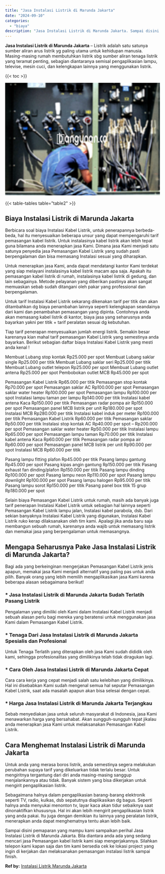 ```yaml
---
title: "Jasa Instalasi Listrik di Marunda Jakarta"
date: "2024-09-10"
categories: 
  - "biaya"
description: "Jasa Instalasi Listrik di Marunda Jakarta. Sampai disini pemaparan yang mampu kami sampaikan perihal Jasa Instalasi Listrik di Marunda Jakarta. Bila diantara..."
---
```


**Jasa Instalasi Listrik di Marunda Jakarta** – Listrik adalah satu satunya sumber aliran arus listrik yg paling utama untuk kehidupan manusia. Masing-masing rumah membutuhkan listrik sbg sumber aliran tenaga listrik yang teramat penting, sebagian diantaranya semisal pengaplikasian lampu, televise, mesin cuci, dan kelengkapan lainnya yang menggunakan listrik.

{{< toc >}}

![Jasa Instalasi Listrik di Marunda Jakarta](/images/instalasi-listrik-murah22.png)

{{< table-tables table="table2" >}}

## Biaya Instalasi Listrik di Marunda Jakarta

Berbicara soal biaya Instalasi Kabel Listrik, untuk penerapannya berbeda-beda, hal itu menyesuaikan beberapa unsur yang dapat mempengaruhi tarif pemasangan kabel listrik. Untuk instalasinya kabel listrik akan lebih tepat guna bilamana anda menerapkan jasa Kami. Dimana jasa Kami menjadi satu satunya penyedia jasa Pemasangan Kabel Listrik yang sudah pasti berpengalaman dan bisa memasang Instalasi sesuai yang diharapkan.

Untuk menerapkan jasa Kami, anda dapat mendatangi kantor Kami terdekat yang siap melayani instalasinya kabel listrik macam apa saja. Apakah itu pemasangan kabel listrik di rumah, instalasinya kabel listrik di gedung, dan lain sebagainya. Metode pelayanan yang diberikan pastinya akan sangat memuaskan sebab sudah ditangani oleh pakar yang professional dan berpengalaman.

Untuk tarif Instalasi Kabel Listrik sekarang dikenakan tarif per titik dan akan ditambahkan dg biaya penambahan lainnya seperti kelengkapan seandainya dari kami dan penambahan pemasangan yang dipinta. Contohnya anda akan memasang kabel listrik di kantor, biaya jasa yang seharusnya anda bayarkan yakni per titik + tarif peralatan sesuai dg kebutuhan.

Tiap tarif penerapan menyesuaikan jumlah energi listrik. Semakin besar karenanya kian mahal tarif pemasangan Kabel Listrik yang semestinya anda bayarkan. Berikut sebagian daftar biaya Instalasi Kabel Listrik yang mesti anda kenal !

Membuat Lubang stop kontak Rp25.000 per spot Membuat Lubang saklar single Rp25.000 per titik Membuat Lubang saklar seri Rp25.000 per titik Membuat Lubang outlet telepon Rp25.000 per spot Membuat Lubang outlet antena Rp25.000 per spot Pembobokan outlet MCB Rp45.000 per spot

Pemasangan Kabel Listrik Rp65.000 per titik Pemasangan stop kontak Rp70.000 per spot Pemasangan saklar AC Rp100.000 per spot Pemasangan saklar water heater Rp100.000 per spot Pemasangan lampu Rp100.000 per spot Instalasi lampu taman per lampu Rp140.000 per titik Instalasi kabel antena Kaca Rp150.000 per titik Pemasangan radar pompa air Rp150.000 per spot Pemasangan panel MCB listrik per unit Rp180.000 per spot Instalasi MCB Rp280.000 per titik Instalasi kabel induk per meter Rp100.000 per titik Pemasangan Kabel Listrik Rp60.000 per titik Pemasangan saklar Rp50.000 per titik Instalasi stop kontak AC Rp40.000 per spot – Rp200.000 per spot Pemasangan saklar water heater Rp50.000 per titik Instalasi lampu Rp65.000 per spot Pemasangan lampu taman Rp70.000 per titik Instalasi kabel antena Kaca Rp60.000 per titik Pemasangan radar pompa air Rp60.000 per spot Pemasangan panel MCB listrik per unit Rp90.000 per spot Instalasi MCB Rp60.000 per titik

Pasang lampu fitting plafon Rp45.000 per titik Pasang lampu gantung Rp45.000 per spot Pasang kipas angin gantung Rp150.000 per titik Pasang exhaust fan dinding/plafon Rp150.000 per titik Pasang lampu dinding Rp100.000 per spot Pasang lampu neon Rp110.000 per spot Pasang lampu downlight Rp100.000 per spot Pasang lampu halogen Rp95.000 per titik Pasang lampu sorot Rp150.000 per titik Pasang panel box titik 15 grup Rp180.000 per spot

Selain biaya Pemasangan Kabel Listrik untuk rumah, masih ada banyak juga tarif penerapan Instalasi Kabel Listrik untuk sebagian hal lainnya seperti Pemasangan Kabel Listrik lampu jalan, Instalasi kabel parabola, dsb. Dari sekian banyaknya Instalasi Kabel Listrik yang digunakan, Instalasi Kabel Listrik ruko kerap dilaksanakan oleh tim kami. Apalagi jika anda baru saja membangun sebuah rumah, karenanya anda wajib untuk memasang listrik dan memakai jasa yang berpengalaman untuk memasangnya.

## Mengapa Seharusnya Pake Jasa Instalasi Listrik di Marunda Jakarta?

Bagi ada yang berkeinginan mengerjakan Pemasangan Kabel Listrik jenis apapun, memakai jasa Kami menjadi alternatif yang paling pas untuk anda pilih. Banyak orang yang lebih memilih mengaplikasikan jasa Kami karena beberapa alasan sebagaimana berikut!

### \* Jasa Instalasi Listrik di Marunda Jakarta Sudah Terlatih Pasang Listrik

Pengalaman yang dimiliki oleh Kami dalam Instalasi Kabel Listrik menjadi sebuah alasan perlu bagi mereka yang beratensi untuk menggunakan jasa Kami dalam Pemasangan Kabel Listrik.

### \* Tenaga Dari Jasa Instalasi Listrik di Marunda Jakarta Spesialis dan Profesional

Untuk Tenaga Terlatih yang diterapkan oleh jasa Kami sudah dididik oleh kami, sehingga profesionalitas yang dimilikinya telah tidak diragukan lagi.

### \* Cara Oleh Jasa Instalasi Listrik di Marunda Jakarta Cepat

Cara cara kerja yang cepat menjadi salah satu kelebihan yang dimilikinya. Hal ini disebabkan Kami sudah mengenal semua hal seputar Pemasangan Kabel Listrik, saat ada masalah apapun akan bisa selesai dengan cepat.

### \* Harga Jasa Instalasi Listrik di Marunda Jakarta Terjangkau

Sebab menyediakan jasa untuk seluruh masyarakat di Indonesia, jasa Kami menawarkan harga yang bersahabat. Akan sungguh-sungguh tepat jikalau anda menerapkan jasa Kami untuk melaksanakan Pemasangan Kabel Listrik.

## Cara Menghemat Instalasi Listrik di Marunda Jakarta


Untuk anda yang merasa boros listrik, anda semestinya segera melakukan perubahan supaya tarif yang dikeluarkan tidak terlalu besar. Untuk mengiritnya tergantung dari diri anda masing-masing sanggup menjalankannya atau tidak. Banyak sistem yang bisa dikerjakan untuk mengirit pengaplikasian listrik.

Sebagaimana halnya dalam pengaplikasian barang-barang elektronik seperti TV, radio, kulkas, dsb sepatutnya diaplikasikan dg bagus. Seperti halnya anda menyukai menonton tv, layar kaca akan tidur sebaiknya saat dinonaktifkan khususnya. Hal ini akan lebih mengirit pengaplikasian listrik yang anda pakai. Itu juga dengan demikian itu lainnya yang peralatan listrik, menerapkan anda dapat menghematnya tentu akan lebih baik.

Sampai disini pemaparan yang mampu kami sampaikan perihal Jasa Instalasi Listrik di Marunda Jakarta. Bila diantara anda ada yang sedang mencari jasa Pemasangan kabel listrik kami siap mengerjakannya. Silahkan telepon kami kapan saja dan tim kami bersedia cek ke lokasi project yang ingin di kerjakan dan melaksanakan pemasangan instalasi listrik sampai finish.

**Ref by:** [Instalasi Listrik Marunda Jakarta](https://id.wikipedia.org/wiki/Instalasi)
